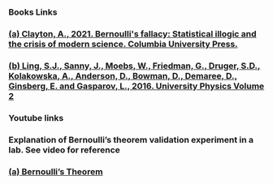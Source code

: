 ### Books Links<br>
### <a href="https://www.google.co.in/books/edition/Bernoulli_s_Fallacy/HzQGEAAAQBAJ?hl=en&gbpv=0"> (a) Clayton, A., 2021. Bernoulli's fallacy: Statistical illogic and the crisis of modern science. Columbia University Press.</a><br>
### <a href="https://www.google.co.in/books/edition/University_Physics_Volume_1/x8VqswEACAAJ?hl=en">(b) Ling, S.J., Sanny, J., Moebs, W., Friedman, G., Druger, S.D., Kolakowska, A., Anderson, D., Bowman, D., Demaree, D., Ginsberg, E. and Gasparov, L., 2016. University Physics Volume 2</a><br>

### Youtube links<br> 
### Explanation of Bernoulli’s theorem validation experiment in a lab. See video for reference<br>
### <a href="https://www.youtube.com/watch?v=wR0AlZddJtY"> (a) Bernoulli’s Theorem</a><br>

